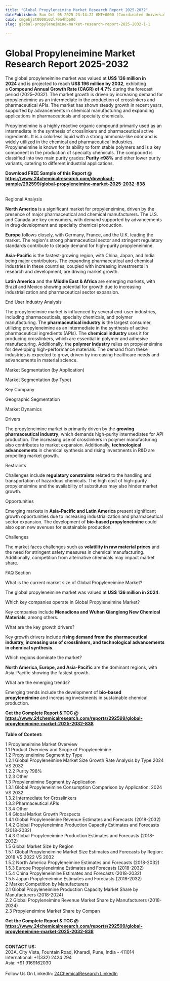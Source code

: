 ```yaml
---
title: "Global Propyleneimine Market Research Report 2025-2032"
datePublished: Sun Oct 05 2025 23:14:22 GMT+0000 (Coordinated Universal Time)
cuid: cmgebjzt0000502l70a4hbp0d
slug: global-propyleneimine-market-research-report-2025-2032-1-1

---
```


# Global Propyleneimine Market Research Report 2025-2032

<p>The global propyleneimine market was valued at <strong>US$ 136 million in 2024</strong> and is projected to reach <strong>US$ 196 million by 2032</strong>, exhibiting a <strong>Compound Annual Growth Rate (CAGR) of 4.7%</strong> during the forecast period (2025–2032). The market growth is driven by increasing demand for propyleneimine as an intermediate in the production of crosslinkers and pharmaceutical APIs. The market has shown steady growth in recent years, supported by advancements in chemical manufacturing and expanding applications in pharmaceuticals and specialty chemicals.</p><p>
</p><p>Propyleneimine is a highly reactive organic compound primarily used as an intermediate in the synthesis of crosslinkers and pharmaceutical active ingredients. It is a colorless liquid with a strong ammonia-like odor and is widely utilized in the chemical and pharmaceutical industries. Propyleneimine is known for its ability to form stable polymers and is a key component in the production of specialty chemicals. The compound is classified into two main purity grades: <strong>Purity ≥98%</strong> and other lower purity variants, catering to different industrial applications.</p><div><b>Download FREE Sample of this Report @ 
            <a href="https://www.24chemicalresearch.com/download-sample/292599/global-propyleneimine-market-2025-2032-838">
            https://www.24chemicalresearch.com/download-sample/292599/global-propyleneimine-market-2025-2032-838</a></b></div><br><p>
Regional Analysis</p><p>
</p><p><strong>North America</strong> is a significant market for propyleneimine, driven by the presence of major pharmaceutical and chemical manufacturers. The U.S. and Canada are key consumers, with demand supported by advancements in drug development and specialty chemical production.</p><p>
</p><p><strong>Europe</strong> follows closely, with Germany, France, and the U.K. leading the market. The region's strong pharmaceutical sector and stringent regulatory standards contribute to steady demand for high-purity propyleneimine.</p><p>
</p><p><strong>Asia-Pacific</strong> is the fastest-growing region, with China, Japan, and India being major contributors. The expanding pharmaceutical and chemical industries in these countries, coupled with increasing investments in research and development, are driving market growth.</p><p>
</p><p><strong>Latin America</strong> and the <strong>Middle East &amp; Africa</strong> are emerging markets, with Brazil and Mexico showing potential for growth due to increasing industrialization and pharmaceutical sector expansion.</p><p>
End User Industry Analysis</p><p>
</p><p>The propyleneimine market is influenced by several end-user industries, including pharmaceuticals, specialty chemicals, and polymer manufacturing. The <strong>pharmaceutical industry</strong> is the largest consumer, utilizing propyleneimine as an intermediate in the synthesis of active pharmaceutical ingredients (APIs). The <strong>chemical industry</strong> uses it for producing crosslinkers, which are essential in polymer and adhesive manufacturing. Additionally, the <strong>polymer industry</strong> relies on propyleneimine for developing high-performance materials. The demand from these industries is expected to grow, driven by increasing healthcare needs and advancements in material science.</p><p>
Market Segmentation (by Application)</p><p>
</p><p>
Market Segmentation (by Type)</p><p>
</p><p>
Key Company</p><p>
</p><p>
Geographic Segmentation</p><p>
</p><p>
Market Dynamics</p><p>
Drivers</p><p>
</p><p>The propyleneimine market is primarily driven by the <strong>growing pharmaceutical industry</strong>, which demands high-purity intermediates for API production. The increasing use of crosslinkers in polymer manufacturing also contributes to market expansion. Additionally, <strong>technological advancements</strong> in chemical synthesis and rising investments in R&amp;D are propelling market growth.</p><p>
Restraints</p><p>
</p><p>Challenges include <strong>regulatory constraints</strong> related to the handling and transportation of hazardous chemicals. The high cost of high-purity propyleneimine and the availability of substitutes may also hinder market growth.</p><p>
Opportunities</p><p>
</p><p>Emerging markets in <strong>Asia-Pacific and Latin America</strong> present significant growth opportunities due to increasing industrialization and pharmaceutical sector expansion. The development of <strong>bio-based propyleneimine</strong> could also open new avenues for sustainable production.</p><p>
Challenges</p><p>
</p><p>The market faces challenges such as <strong>volatility in raw material prices</strong> and the need for stringent safety measures in chemical manufacturing. Additionally, competition from alternative chemicals may impact market share.</p><p>
FAQ Section</p><p>
What is the current market size of Global Propyleneimine Market?</p><p>
</p><p>The global propyleneimine market was valued at <strong>US$ 136 million in 2024</strong>.</p><p>
Which key companies operate in Global Propyleneimine Market?</p><p>
</p><p>Key companies include <strong>Menadiona and Wuhan Qianglong New Chemical Materials</strong>, among others.</p><p>
What are the key growth drivers?</p><p>
</p><p>Key growth drivers include <strong>rising demand from the pharmaceutical industry, increasing use of crosslinkers, and technological advancements in chemical synthesis</strong>.</p><p>
Which regions dominate the market?</p><p>
</p><p><strong>North America, Europe, and Asia-Pacific</strong> are the dominant regions, with Asia-Pacific showing the fastest growth.</p><p>
What are the emerging trends?</p><p>
</p><p>Emerging trends include the development of <strong>bio-based propyleneimine</strong> and increasing investments in sustainable chemical production.</p>

<div><b>Get the Complete Report & TOC @ 
            <a href="https://www.24chemicalresearch.com/reports/292599/global-propyleneimine-market-2025-2032-838">
            https://www.24chemicalresearch.com/reports/292599/global-propyleneimine-market-2025-2032-838</a></b></div><br>
            <b>Table of Content:</b><p>1 Propyleneimine Market Overview<br />
    1.1 Product Overview and Scope of Propyleneimine<br />
    1.2 Propyleneimine Segment by Type<br />
        1.2.1 Global Propyleneimine Market Size Growth Rate Analysis by Type 2024 VS 2032<br />
        1.2.2 Purity ?98%<br />
        1.2.3 Other<br />
    1.3 Propyleneimine Segment by Application<br />
        1.3.1 Global Propyleneimine Consumption Comparison by Application: 2024 VS 2032<br />
        1.3.2 Intermediate for Crosslinkers<br />
        1.3.3 Pharmaceutical APIs<br />
        1.3.4 Other<br />
    1.4 Global Market Growth Prospects<br />
        1.4.1 Global Propyleneimine Revenue Estimates and Forecasts (2018-2032)<br />
        1.4.2 Global Propyleneimine Production Capacity Estimates and Forecasts (2018-2032)<br />
        1.4.3 Global Propyleneimine Production Estimates and Forecasts (2018-2032)<br />
    1.5 Global Market Size by Region<br />
        1.5.1 Global Propyleneimine Market Size Estimates and Forecasts by Region: 2018 VS 2022 VS 2032<br />
        1.5.2 North America Propyleneimine Estimates and Forecasts (2018-2032)<br />
        1.5.3 Europe Propyleneimine Estimates and Forecasts (2018-2032)<br />
        1.5.4 China Propyleneimine Estimates and Forecasts (2018-2032)<br />
        1.5.5 Japan Propyleneimine Estimates and Forecasts (2018-2032)<br />
2 Market Competition by Manufacturers<br />
    2.1 Global Propyleneimine Production Capacity Market Share by Manufacturers (2018-2024)<br />
    2.2 Global Propyleneimine Revenue Market Share by Manufacturers (2018-2024)<br />
    2.3 Propyleneimine Market Share by Compan</p>

<div><b>Get the Complete Report & TOC @ 
            <a href="https://www.24chemicalresearch.com/reports/292599/global-propyleneimine-market-2025-2032-838">
            https://www.24chemicalresearch.com/reports/292599/global-propyleneimine-market-2025-2032-838</a></b></div><br>

<b>CONTACT US:</b><br>
            203A, City Vista, Fountain Road, Kharadi, Pune, India - 411014<br>
            International: +1(332) 2424 294<br>
            Asia: +91 9169162030 <br><br>
            Follow Us On LinkedIn: <a href="https://www.linkedin.com/company/24chemicalresearch/">24ChemicalResearch LinkedIn</a>